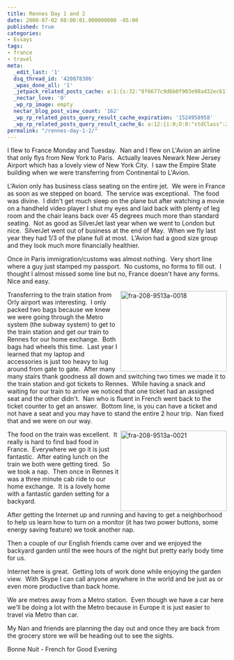 ```yaml
---
title: Rennes Day 1 and 2
date: 2008-07-02 08:00:01.000000000 -05:00
published: true
categories:
- Essays
tags:
- france
- travel
meta:
  _edit_last: '1'
  dsq_thread_id: '420878306'
  _wpas_done_all: '1'
  _jetpack_related_posts_cache: a:1:{s:32:"8f6677c9d6b0f903e98ad32ec61f8deb";a:2:{s:7:"expires";i:1438763600;s:7:"payload";a:3:{i:0;a:1:{s:2:"id";i:723;}i:1;a:1:{s:2:"id";i:257;}i:2;a:1:{s:2:"id";i:7204;}}}}
  _nectar_love: '0'
  _wp_rp_image: empty
  nectar_blog_post_view_count: '162'
  _wp_rp_related_posts_query_result_cache_expiration: '1524958958'
  _wp_rp_related_posts_query_result_cache_6: a:12:{i:0;O:8:"stdClass":2:{s:7:"post_id";s:4:"4411";s:5:"score";s:18:"100.61993987575008";}i:1;O:8:"stdClass":2:{s:7:"post_id";s:4:"4408";s:5:"score";s:17:"94.30146475866991";}i:2;O:8:"stdClass":2:{s:7:"post_id";s:4:"4409";s:5:"score";s:17:"91.38423471318707";}i:3;O:8:"stdClass":2:{s:7:"post_id";s:4:"4406";s:5:"score";s:17:"91.29330996510339";}i:4;O:8:"stdClass":2:{s:7:"post_id";s:4:"4404";s:5:"score";s:17:"86.28400313970519";}i:5;O:8:"stdClass":2:{s:7:"post_id";s:4:"4407";s:5:"score";s:16:"85.7592746107367";}i:6;O:8:"stdClass":2:{s:7:"post_id";s:3:"193";s:5:"score";s:16:"85.7592746107367";}i:7;O:8:"stdClass":2:{s:7:"post_id";s:4:"4405";s:5:"score";s:17:"77.74181299177201";}i:8;O:8:"stdClass":2:{s:7:"post_id";s:3:"746";s:5:"score";s:17:"63.35236398555216";}i:9;O:8:"stdClass":2:{s:7:"post_id";s:4:"4437";s:5:"score";s:18:"54.916201908226505";}i:10;O:8:"stdClass":2:{s:7:"post_id";s:4:"4419";s:5:"score";s:17:"52.40198318810099";}i:11;O:8:"stdClass":2:{s:7:"post_id";s:4:"4413";s:5:"score";s:18:"51.015688826981105";}}
permalink: "/rennes-day-1-2/"
---
```

<p>I flew to France Monday and Tuesday.  Nan and I flew on L'Avion an airline that only flys from New York to Paris.  Actually leaves Newark New Jersey Airport which has a lovely view of New York City.  I saw the Empire State building when we were transferring from Continental to L'Avion.</p>
<p>L'Avion only has business class seating on the entire jet.  We were in France as soon as we stepped on board.  The service was exceptional.  The food was divine.  I didn't get much sleep on the plane but after watching a movie on a handheld video player I shut my eyes and laid back with plenty of leg room and the chair leans back over 45 degrees much more than standard seating.  Not as good as SilverJet last year when we went to London but nice.  SilverJet went out of business at the end of May.  When we fly last year they had 1/3 of the plane full at most.  L'Avion had a good size group and they look much more financially healthier.</p>
<p>Once in Paris immigration/customs was almost nothing.  Very short line where a guy just stamped my passport.  No customs, no forms to fill out.  I thought I almost missed some line but no, France doesn't have any forms.  Nice and easy.</p>
<p><a href="https://christopher-sherrod.blisslifepress.com/wp-content/uploads/sites/2/fra-208-9513a-0018.jpg"><img style="border: 0px;" src="{{ site.baseurl }}/posts/2008/07/fra-208-9513a-0018-thumb.jpg" border="0" alt="fra-208-9513a-0018" width="244" height="184" align="right" /></a> Transferring to the train station from Orly airport was interesting.  I only packed two bags because we knew we were going through the Metro system (the subway system) to get to the train station and get our train to Rennes for our home exchange.  Both bags had wheels this time.  Last year I learned that my laptop and accessories is just too heavy to lug around from gate to gate.  After many many stairs thank goodness all down and switching two times we made it to the train station and got tickets to Rennes.  While having a snack and waiting for our train to arrive we noticed that one ticket had an assigned seat and the other didn't.  Nan who is fluent in French went back to the ticket counter to get an answer.  Bottom line, is you can have a ticket and not have a seat and you may have to stand the entire 2 hour trip.  Nan fixed that and we were on our way.</p>
<p><a href="https://christopher-sherrod.blisslifepress.com/wp-content/uploads/sites/2/fra-208-9513a-0021.jpg"><img style="border-width: 0px;" src="{{ site.baseurl }}/posts/2008/07/fra-208-9513a-0021-thumb.jpg" border="0" alt="fra-208-9513a-0021" width="244" height="184" align="right" /></a>The food on the train was excellent.  It really is hard to find bad food in France.  Everywhere we go it is just fantastic.  After eating lunch on the train we both were getting tired.  So we took a nap.  Then once in Rennes it was a three minute cab ride to our home exchange.  It is a lovely home with a fantastic garden setting for a backyard.</p>
<p>After getting the Internet up and running and having to get a neighborhood to help us learn how to turn on a monitor (it has two power buttons, some energy saving feature) we took another nap.</p>
<p>Then a couple of our English friends came over and we enjoyed the backyard garden until the wee hours of the night but pretty early body time for us.</p>
<p>Internet here is great.  Getting lots of work done while enjoying the garden view.  With Skype I can call anyone anywhere in the world and be just as or even more productive than back home.</p>
<p>We are metres away from a Metro station.  Even though we have a car here we'll be doing a lot with the Metro because in Europe it is just easier to travel via Metro than car.</p>
<p>My Nan and friends are planning the day out and once they are back from the grocery store we will be heading out to see the sights.</p>
<p>Bonne Nuit - French for Good Evening</p>
